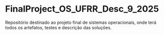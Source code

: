 # FinalProject_OS_UFRR_Desc_9_2025
Repositório destinado ao projeto final de sistemas operacionais, onde terá todos os artefatos, testes e descrição das soluções.
